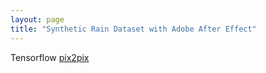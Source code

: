 ```yaml
---
layout: page
title: "Synthetic Rain Dataset with Adobe After Effect"
---
```

  
Tensorflow
[pix2pix](https://hotndy.github.io/Notes/TensorFlow-Pix2Pix/)

